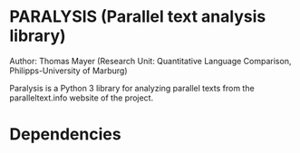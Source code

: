 PARALYSIS (Parallel text analysis library)
=========

Author: Thomas Mayer (Research Unit: Quantitative Language Comparison, Philipps-University of Marburg)

Paralysis is a Python 3 library for analyzing parallel texts from the paralleltext.info website of the project. 

Dependencies
=